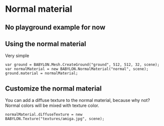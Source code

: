 # Normal material

## No playground example for now

## Using the normal material

Very simple
```
var ground = BABYLON.Mesh.CreateGround("ground", 512, 512, 32, scene);
var normalMaterial = new BABYLON.NormalMaterial("normal", scene);
ground.material = normalMaterial;
```

## Customize the normal material

You can add a diffuse texture to the normal material, because why not?
Normal colors will be mixed with texture color.

```
normalMaterial.diffuseTexture = new BABYLON.Texture("textures/amiga.jpg", scene);
```

